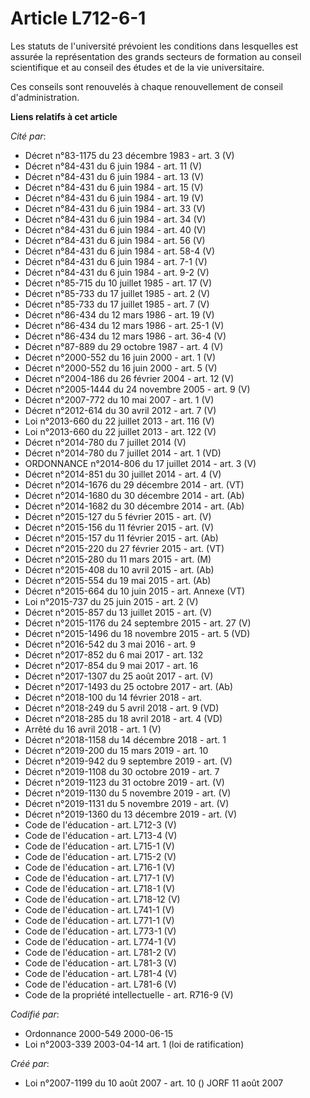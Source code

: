 # Article L712-6-1

Les statuts de l'université prévoient les conditions dans lesquelles est assurée la représentation des grands secteurs de
formation au conseil scientifique et au conseil des études et de la vie universitaire.

Ces conseils sont renouvelés à chaque renouvellement de conseil d'administration.

**Liens relatifs à cet article**

_Cité par_:

  - Décret n°83-1175 du 23 décembre 1983 - art. 3 (V)
  - Décret n°84-431 du 6 juin 1984 - art. 11 (V)
  - Décret n°84-431 du 6 juin 1984 - art. 13 (V)
  - Décret n°84-431 du 6 juin 1984 - art. 15 (V)
  - Décret n°84-431 du 6 juin 1984 - art. 19 (V)
  - Décret n°84-431 du 6 juin 1984 - art. 33 (V)
  - Décret n°84-431 du 6 juin 1984 - art. 34 (V)
  - Décret n°84-431 du 6 juin 1984 - art. 40 (V)
  - Décret n°84-431 du 6 juin 1984 - art. 56 (V)
  - Décret n°84-431 du 6 juin 1984 - art. 58-4 (V)
  - Décret n°84-431 du 6 juin 1984 - art. 7-1 (V)
  - Décret n°84-431 du 6 juin 1984 - art. 9-2 (V)
  - Décret n°85-715 du 10 juillet 1985 - art. 17 (V)
  - Décret n°85-733 du 17 juillet 1985 - art. 2 (V)
  - Décret n°85-733 du 17 juillet 1985 - art. 7 (V)
  - Décret n°86-434 du 12 mars 1986 - art. 19 (V)
  - Décret n°86-434 du 12 mars 1986 - art. 25-1 (V)
  - Décret n°86-434 du 12 mars 1986 - art. 36-4 (V)
  - Décret n°87-889 du 29 octobre 1987 - art. 4 (V)
  - Décret n°2000-552 du 16 juin 2000 - art. 1 (V)
  - Décret n°2000-552 du 16 juin 2000 - art. 5 (V)
  - Décret n°2004-186 du 26 février 2004 - art. 12 (V)
  - Décret n°2005-1444 du 24 novembre 2005 - art. 9 (V)
  - Décret n°2007-772 du 10 mai 2007 - art. 1 (V)
  - Décret n°2012-614 du 30 avril 2012 - art. 7 (V)
  - Loi n°2013-660 du 22 juillet 2013 - art. 116 (V)
  - Loi n°2013-660 du 22 juillet 2013 - art. 122 (V)
  - Décret n°2014-780 du 7 juillet 2014 (V)
  - Décret n°2014-780 du 7 juillet 2014 - art. 1 (VD)
  - ORDONNANCE n°2014-806 du 17 juillet 2014 - art. 3 (V)
  - Décret n°2014-851 du 30 juillet 2014 - art. 4 (V)
  - Décret n°2014-1676 du 29 décembre 2014 - art. (VT)
  - Décret n°2014-1680 du 30 décembre 2014 - art. (Ab)
  - Décret n°2014-1682 du 30 décembre 2014 - art. (Ab)
  - Décret n°2015-127 du 5 février 2015 - art. (V)
  - Décret n°2015-156 du 11 février 2015 - art. (V)
  - Décret n°2015-157 du 11 février 2015 - art. (Ab)
  - Décret n°2015-220 du 27 février 2015 - art. (VT)
  - Décret n°2015-280 du 11 mars 2015 - art. (M)
  - Décret n°2015-408 du 10 avril 2015 - art. (Ab)
  - Décret n°2015-554 du 19 mai 2015 - art. (Ab)
  - Décret n°2015-664 du 10 juin 2015 - art. Annexe (VT)
  - Loi n°2015-737 du 25 juin 2015 - art. 2 (V)
  - Décret n°2015-857 du 13 juillet 2015 - art. (V)
  - Décret n°2015-1176 du 24 septembre 2015 - art. 27 (V)
  - Décret n°2015-1496 du 18 novembre 2015 - art. 5 (VD)
  - Décret n°2016-542 du 3 mai 2016 - art. 9
  - Décret n°2017-852 du 6 mai 2017 - art. 132
  - Décret n°2017-854 du 9 mai 2017 - art. 16
  - Décret n°2017-1307 du 25 août 2017 - art. (V)
  - Décret n°2017-1493 du 25 octobre 2017 - art. (Ab)
  - Décret n°2018-100 du 14 février 2018 - art.
  - Décret n°2018-249 du 5 avril 2018 - art. 9 (VD)
  - Décret n°2018-285 du 18 avril 2018 - art. 4 (VD)
  - Arrêté du 16 avril 2018 - art. 1 (V)
  - Décret n°2018-1158 du 14 décembre 2018 - art. 1
  - Décret n°2019-200 du 15 mars 2019 - art. 10
  - Décret n°2019-942 du 9 septembre 2019 - art. (V)
  - Décret n°2019-1108 du 30 octobre 2019 - art. 7
  - Décret n°2019-1123 du 31 octobre 2019 - art. (V)
  - Décret n°2019-1130 du 5 novembre 2019 - art. (V)
  - Décret n°2019-1131 du 5 novembre 2019 - art. (V)
  - Décret n°2019-1360 du 13 décembre 2019 - art. (V)
  - Code de l'éducation - art. L712-3 (V)
  - Code de l'éducation - art. L713-4 (V)
  - Code de l'éducation - art. L715-1 (V)
  - Code de l'éducation - art. L715-2 (V)
  - Code de l'éducation - art. L716-1 (V)
  - Code de l'éducation - art. L717-1 (V)
  - Code de l'éducation - art. L718-1 (V)
  - Code de l'éducation - art. L718-12 (V)
  - Code de l'éducation - art. L741-1 (V)
  - Code de l'éducation - art. L771-1 (V)
  - Code de l'éducation - art. L773-1 (V)
  - Code de l'éducation - art. L774-1 (V)
  - Code de l'éducation - art. L781-2 (V)
  - Code de l'éducation - art. L781-3 (V)
  - Code de l'éducation - art. L781-4 (V)
  - Code de l'éducation - art. L781-6 (V)
  - Code de la propriété intellectuelle - art. R716-9 (V)

_Codifié par_:

  - Ordonnance 2000-549 2000-06-15
  - Loi n°2003-339 2003-04-14 art. 1 (loi de ratification)

_Créé par_:

  - Loi n°2007-1199 du 10 août 2007 - art. 10 () JORF 11 août 2007

